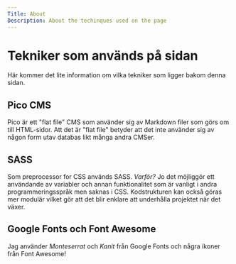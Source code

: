 ```yaml
---
Title: About
Description: About the techinques used on the page
---
```


# Tekniker som används på sidan
Här kommer det lite information om vilka tekniker som ligger bakom denna sidan.

## Pico CMS
Pico är ett "flat file" CMS som använder sig av Markdown filer som görs om till HTML-sidor. Att det är "flat file" betyder att det inte använder sig av någon form utav databas likt många andra CMSer.

## SASS
Som preprocessor for CSS används SASS. *Varför?* Jo det möjliggör ett användande av variabler och annan funktionalitet som är vanligt i andra programmeringsspråk men saknas i CSS. Kodstrukturen kan också göras mer modulär vilket gör att det blir enklare att underhålla projektet när det växer.

## Google Fonts och Font Awesome
Jag använder *Monteserrat* och *Kanit* från Google Fonts och några ikoner från Font Awesome!

